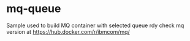 # mq-queue
 Sample used to build MQ container with selected queue rdy
 check mq version at https://hub.docker.com/r/ibmcom/mq/
